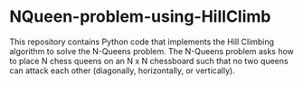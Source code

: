 # NQueen-problem-using-HillClimb
This repository contains Python code that implements the Hill Climbing algorithm to solve the N-Queens problem. The N-Queens problem asks how to place N chess queens on an N x N chessboard such that no two queens can attack each other (diagonally, horizontally, or vertically).
